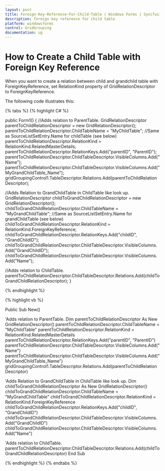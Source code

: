 ```yaml
---
layout: post
title: Foreign-Key-Reference-For-Child-Table | Windows Forms | Syncfusion
description: foreign key reference for child table
platform: windowsforms
control: GridGrouping
documentation: ug
---
```


# How to Create a Child Table with Foreign Key Reference

When you want to create a relation between child and grandchild table with ForeignKeyReference, set RelationKind property of GridRelationDescriptor to ForeignKeyReference.

The following code illustrates this: 

{% tabs %}
{% highlight C# %}

public Form1()
{
//Adds relation to ParentTable.
    GridRelationDescriptor parentToChildRelationDescriptor = new GridRelationDescriptor();
    parentToChildRelationDescriptor.ChildTableName = "MyChildTable";    //Same as SourceListSetEntry.Name for childTable (see below)
    parentToChildRelationDescriptor.RelationKind = RelationKind.RelatedMasterDetails;
    parentToChildRelationDescriptor.RelationKeys.Add("parentID", "ParentID");
    parentToChildRelationDescriptor.ChildTableDescriptor.VisibleColumns.Add("Name");
    parentToChildRelationDescriptor.ChildTableDescriptor.VisibleColumns.Add("MyGrandChildTable_Name");
    gridGroupingControl1.TableDescriptor.Relations.Add(parentToChildRelationDescriptor);

//Adds Relation to GrandChildTable in ChildTable like look up.
    GridRelationDescriptor childToGrandChildRelationDescriptor = new GridRelationDescriptor();
    childToGrandChildRelationDescriptor.ChildTableName = "MyGrandChildTable";  //Same as SourceListSetEntry.Name for grandChildTable (see below)
    childToGrandChildRelationDescriptor.RelationKind = RelationKind.ForeignKeyReference;
    childToGrandChildRelationDescriptor.RelationKeys.Add("childID", "GrandChildID");
    childToGrandChildRelationDescriptor.ChildTableDescriptor.VisibleColumns.Add("GrandChildID");
    childToGrandChildRelationDescriptor.ChildTableDescriptor.VisibleColumns.Add("Name");

//Adds relation to ChildTable.
    parentToChildRelationDescriptor.ChildTableDescriptor.Relations.Add(childToGrandChildRelationDescriptor);
}

{% endhighlight %}

{% highlight vb %}

Public Sub New()

'Adds relation to ParentTable.
Dim parentToChildRelationDescriptor As New GridRelationDescriptor()
parentToChildRelationDescriptor.ChildTableName = "MyChildTable"
parentToChildRelationDescriptor.RelationKind = RelationKind.RelatedMasterDetails
parentToChildRelationDescriptor.RelationKeys.Add("parentID", "ParentID")
parentToChildRelationDescriptor.ChildTableDescriptor.VisibleColumns.Add("Name")
parentToChildRelationDescriptor.ChildTableDescriptor.VisibleColumns.Add("MyGrandChildTable_Name")
gridGroupingControl1.TableDescriptor.Relations.Add(parentToChildRelationDescriptor)

'Adds Relation to GrandChildTable in ChildTable like look up.
Dim childToGrandChildRelationDescriptor As New GridRelationDescriptor()
childToGrandChildRelationDescriptor.ChildTableName = "MyGrandChildTable"
childToGrandChildRelationDescriptor.RelationKind = RelationKind.ForeignKeyReference
childToGrandChildRelationDescriptor.RelationKeys.Add("childID", "GrandChildID")
childToGrandChildRelationDescriptor.ChildTableDescriptor.VisibleColumns.Add("GrandChildID")
childToGrandChildRelationDescriptor.ChildTableDescriptor.VisibleColumns.Add("Name")

'Adds relation to ChildTable.
parentToChildRelationDescriptor.ChildTableDescriptor.Relations.Add(childToGrandChildRelationDescriptor)
End Sub

{% endhighlight %}
{% endtabs %}
